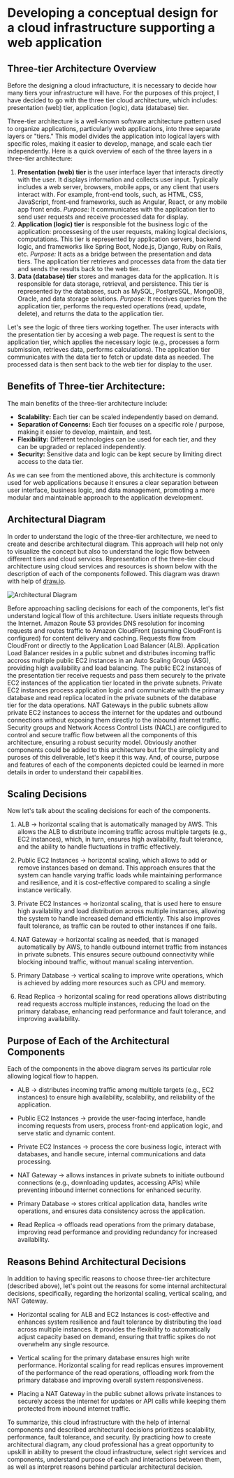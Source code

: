 # Developing a conceptual design for a cloud infrastructure supporting a web application

## Three-tier Architecture Overview

Before the designing a cloud infractucture, it is necessary to decide how many tiers your infrastructure will have. For the purposes of this project, I have decided to go with the three tier cloud architecture, which includes: presentation (web) tier, application (logic), data (database) tier. 

Three-tier architecture is a well-known software architecture pattern used to organize applications, particularly web applications, into three separate layers or "tiers." This model divides the application into logical layers with specific roles, making it easier to develop, manage, and scale each tier independently. Here is a quick overview of each of the three layers in a three-tier architecture:

1. **Presentation (web) tier** is the user interface layer that interacts directly with the user. It displays information and collects user input. Typically includes a web server, browsers, mobile apps, or any client that users interact with. For example, front-end tools, such, as HTML, CSS, JavaScript, front-end frameworks, such as Angular, React, or any mobile app front ends.
*Purpose:* It communicates with the application tier to send user requests and receive processed data for display.
2. **Application (logic) tier** is responsible fot the business logic of the application: processesing of the user requests, making logical decisions, computations. This tier is represented by application servers, backend logic, and frameworks like Spring Boot, Node.js, Django, Ruby on Rails, etc.
*Purpose:* It acts as a bridge between the presentation and data tiers. The application tier retrieves and processes data from the data tier and sends the results back to the web tier.
3. **Data (database) tier** stores and manages data for the application. It is responsible for data storage, retrieval, and persistence. This tier is represented by the databases, such as MySQL, PostgreSQL, MongoDB, Oracle, and data storage solutions.
*Purpose:* It receives queries from the application tier, performs the requested operations (read, update, delete), and returns the data to the application tier.

Let's see the logic of three tiers working together. The user interacts with the presentation tier by accesing a web page. The request is sent to the application tier, which applies the necessary logic (e.g., processes a form submission, retrieves data, performs calculations).
The application tier communicates with the data tier to fetch or update data as needed. The processed data is then sent back to the web tier for display to the user.

## Benefits of Three-tier Architecture:

The main benefits of the three-tier architecture include:

* **Scalability:** Each tier can be scaled independently based on demand.
* **Separation of Concerns:** Each tier focuses on a specific role / purpose, making it easier to develop, maintain, and test.
* **Flexibility:** Different technologies can be used for each tier, and they can be upgraded or replaced independently.
* **Security:** Sensitive data and logic can be kept secure by limiting direct access to the data tier.

As we can see from the mentioned above, this architecture is commonly used for web applications because it ensures a clear separation between user interface, business logic, and data management, promoting a more modular and maintainable approach to the application development.

## Architectural Diagram

In order to understand the logic of the three-tier architecture, we need to create and describe architectural diagram. This approach will help not only to visualize the concept but also to understand the logic flow between different tiers and cloud services.
Representation of the three-tier cloud architecture using cloud services and resources is shown below with the description of each of the components followed. This diagram was drawn with help of [draw.io](https://app.diagrams.net/).

![Architectural Diagram](/design_basic_architecture/1_architectural_design_three_tier.png)

Before approaching sacling decisions for each of the components, let's fist understand logical flow of this architecture.
Users initiate requests through the Internet. Amazon Route 53 provides DNS resolution for incoming requests and routes traffic to Amazon CloudFront (assuming CloudFront is configured) for content delivery and caching. Requests flow from CloudFront or directly to the Application Load Balancer (ALB). Application Load Balancer resides in a public subnet and distributes incoming traffic accross multiple public EC2 instances in an Auto Scaling Group (ASG), providing high availability and load balancing. The public EC2 instances of the presentation tier receive requests and pass them securely to the private EC2 instances of the application tier located in the private subnets. Private EC2 instances process application logic and communicate with the primary database and read replica located in the private subnets of the database tier for the data operations. NAT Gateways in the public subnets allow private EC2 instances to access the internet for the updates and outbound connections without exposing them directly to the inbound internet traffic. Security groups and Network Access Control Lists (NACL) are configured to control and secure traffic flow between all the components of this architecture, ensuring a robust security model.
Obviously another components could be added to this architecture but for the simplicity and puroses of this deliverable, let's keep it this way. And, of course, purpose and features of each of the components depicted could be learned in more details in order to understand their capabilities.

## Scaling Decisions

Now let's talk about the scaling decisions for each of the components.

1. ALB -> horizontal scaling that is automatically managed by AWS. This allows the ALB to distribute incoming traffic across multiple targets (e.g., EC2 instances), which, in turn, ensures high availability, fault tolerance, and the ability to handle fluctuations in traffic effectively.

2. Public EC2 Instances -> horizontal scaling, which allows to add or remove instances based on demand. This approach ensures that the system can handle varying traffic loads while maintaining performance and resilience, and it is cost-effective compared to scaling a single instance vertically.

3. Private EC2 Instances -> horizontal scaling, that is used here to ensure high availability and load distribution across multiple instances, allowing the system to handle increased demand efficiently. This also improves fault tolerance, as traffic can be routed to other instances if one fails.

4. NAT Gateway -> horizontal scaling as needed, that is managed automatically by AWS, to handle outbound internet traffic from instances in private subnets. This ensures secure outbound connectivity while blocking inbound traffic, without manual scaling intervention.

5. Primary Database -> vertical scaling to improve write operations, which is achieved by adding more resources such as CPU and memory.

6. Read Replica -> horizontal scaling for read operations allows distributing read requests accross multiple instances, reducing the load on the primary database, enhancing read performance and fault tolerance, and improving availability.

## Purpose of Each of the Architectural Components

Each of the components in the above diagram serves its particular role allowing logical flow to happen. 

* ALB -> distributes incoming traffic among multiple targets (e.g., EC2 instances) to ensure high availability, scalability, and reliability of the application.

* Public EC2 Instances -> provide the user-facing interface, handle incoming requests from users, process front-end application logic, and serve static and dynamic content. 

* Private EC2 Instances -> process the core business logic, interact with databases, and handle secure, internal communications and data processing.

* NAT Gateway -> allows instances in private subnets to initiate outbound connections (e.g., downloading updates, accessing APIs) while preventing inbound internet connections for enhanced security.

* Primary Database -> stores critical application data, handles write operations, and ensures data consistency across the application.

* Read Replica -> offloads read operations from the primary database, improving read performance and providing redundancy for increased availability.

## Reasons Behind Architectural Decisions

In addition to having specific reasons to choose three-tier architecture (described above), let's point out the reasons for some internal architectural decisions, specifically, regarding the horizontal scaling, vertical scaling, and NAT Gateway.

* Horizontal scaling for ALB and EC2 Instances is cost-effective and enhances system resilience and fault tolerance by distributing the load across multiple instances. It provides the flexibility to automatically adjust capacity based on demand, ensuring that traffic spikes do not overwhelm any single resource.

* Vertical scaling for the primary database ensures high write performance. Horizontal scaling for read replicas ensures improvement of the performance of the read operations, offloading work from the primary database and improving overall system responsiveness.

* Placing a NAT Gateway in the public subnet allows private instances to securely access the internet for updates or API calls while keeping them protected from inbound internet traffic.

To summarize, this cloud infrastructure with the help of internal components and described architectural decisions prioritizes scalability, performance, fault tolerance, and security. By practicing how to create architectural diagram, any cloud professional has a great opportunity to upskill in ability to present the cloud infrastructure, select right services and components, understand purpose of each and interactions between them, as well as interpret reasons behind particular architectural decision.






